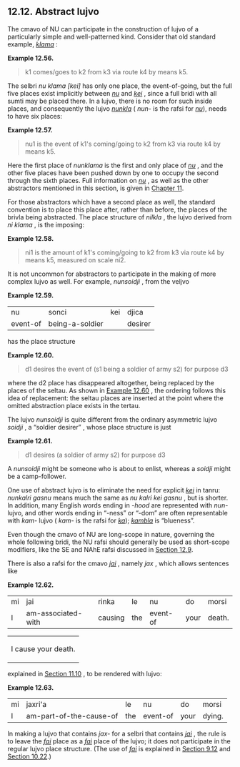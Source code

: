 <a id="section-abstraction-lujvo"></a>12.12. <a id="c12s12"></a>Abstract lujvo
------------------------------------------------------------------------------

<a id="id-1.13.14.2.1" class="indexterm"></a><a id="id-1.13.14.2.2" class="indexterm"></a><a id="id-1.13.14.2.3" class="indexterm"></a>The cmavo of NU can participate in the construction of lujvo of a particularly simple and well-patterned kind. Consider that old standard example, _<a id="id-1.13.14.2.4.1" class="indexterm"></a>[_klama_](../go01#valsi-klama)_ :

<div class="example">
<a id="example-random-id-KEao"></a>

**Example 12.56. <a id="c12e12d1"></a>** 

> k1 comes/goes to k2 from k3 via route k4 by means k5.

</div>  

The selbri _<a id="id-1.13.14.4.1.1" class="indexterm"></a>nu klama \[kei\]_ has only one place, the event-of-going, but the full five places exist implicitly between _<a id="id-1.13.14.4.2.1" class="indexterm"></a>[_nu_](../go01#valsi-nu)_ and _<a id="id-1.13.14.4.3.1" class="indexterm"></a>[_kei_](../go01#valsi-kei)_ , since a full bridi with all sumti may be placed there. In a lujvo, there is no room for such inside places, and consequently the lujvo _<a id="id-1.13.14.4.4.1" class="indexterm"></a>[_nunkla_](../go01#valsi-nunkla)_ ( _nun-_ is the rafsi for _<a id="id-1.13.14.4.6.1" class="indexterm"></a>[_nu_](../go01#valsi-nu)_), needs to have six places:

<div class="example">
<a id="example-random-id-m60H"></a>

**Example 12.57. <a id="c12e12d2"></a>** 

> nu1 is the event of k1's coming/going to k2 from k3 via route k4 by means k5.

</div>  

Here the first place of _nunklama_ is the first and only place of _<a id="id-1.13.14.6.2.1" class="indexterm"></a>[_nu_](../go01#valsi-nu)_ , and the other five places have been pushed down by one to occupy the second through the sixth places. Full information on _<a id="id-1.13.14.6.3.1" class="indexterm"></a>[_nu_](../go01#valsi-nu)_ , as well as the other abstractors mentioned in this section, is given in [Chapter 11](../chapter-abstractions).

<a id="id-1.13.14.7.1" class="indexterm"></a><a id="id-1.13.14.7.2" class="indexterm"></a>For those abstractors which have a second place as well, the standard convention is to place this place after, rather than before, the places of the brivla being abstracted. The place structure of _nilkla_ , the lujvo derived from _<a id="id-1.13.14.7.4.1" class="indexterm"></a>ni klama_ , is the imposing:

<div class="example">
<a id="example-random-id-yURu"></a>

**Example 12.58. <a id="c12e12d3"></a>** 

> ni1 is the amount of k1's coming/going to k2 from k3 via route k4 by means k5, measured on scale ni2.

</div>  

It is not uncommon for abstractors to participate in the making of more complex lujvo as well. For example, _nunsoidji_ , from the veljvo

<div class="interlinear-gloss-example example">
<a id="example-random-id-RKcH"></a>

**Example 12.59. <a id="c12e12d4"></a>** 

<table class="interlinear-gloss"><colgroup></colgroup><tbody><tr class="jbo"><td>nu</td><td>sonci</td><td>kei</td><td>djica</td></tr><tr class="gloss"><td>event-of</td><td>being-a-soldier</td><td>&nbsp;</td><td>desirer</td></tr></tbody></table>

</div>  

has the place structure

<div class="example">
<a id="example-random-id-8Nos"></a>

**Example 12.60. <a id="c12e12d5"></a>** 

> d1 desires the event of (s1 being a soldier of army s2) for purpose d3

</div>  

where the d2 place has disappeared altogether, being replaced by the places of the seltau. As shown in [Example 12.60](../section-abstraction-lujvo#example-random-id-8Nos) , the ordering follows this idea of replacement: the seltau places are inserted at the point where the omitted abstraction place exists in the tertau.

The lujvo _nunsoidji_ is quite different from the ordinary asymmetric lujvo _soidji_ , a “soldier desirer” , whose place structure is just

<div class="example">
<a id="example-random-id-2VMP"></a>

**Example 12.61. <a id="c12e12d6"></a>** 

> d1 desires (a soldier of army s2) for purpose d3

</div>  

A _nunsoidji_ might be someone who is about to enlist, whereas a _soidji_ might be a camp-follower.

One use of abstract lujvo is to eliminate the need for explicit _<a id="id-1.13.14.17.1.1" class="indexterm"></a>[_kei_](../go01#valsi-kei)_ in tanru: _<a id="id-1.13.14.17.2.1" class="indexterm"></a>nunkalri gasnu_ means much the same as _<a id="id-1.13.14.17.3.1" class="indexterm"></a>nu kalri kei gasnu_ , but is shorter. In addition, many English words ending in _<a id="id-1.13.14.17.4.1" class="indexterm"></a>\-hood_ are represented with _nun-_ lujvo, and other words ending in “\-ness” or “\-dom” are often representable with _kam-_ lujvo ( _kam-_ is the rafsi for _<a id="id-1.13.14.17.10.1" class="indexterm"></a>[_ka_](../go01#valsi-ka)_); _<a id="id-1.13.14.17.11.1" class="indexterm"></a>[_kambla_](../go01#valsi-kambla)_ is “blueness”.

Even though the cmavo of NU are long-scope in nature, governing the whole following bridi, the NU rafsi should generally be used as short-scope modifiers, like the SE and NAhE rafsi discussed in [Section 12.9](../section-seltau-SE).

There is also a rafsi for the cmavo _<a id="id-1.13.14.19.1.1" class="indexterm"></a>[_jai_](../go01#valsi-jai)_ , namely _jax_ , which allows sentences like

<div class="interlinear-gloss-example example">
<a id="example-random-id-jWYr"></a>

**Example 12.62. <a id="c12e12d7"></a>** 

<table class="interlinear-gloss"><colgroup></colgroup><tbody><tr class="jbo"><td>mi</td><td>jai</td><td>rinka</td><td>le</td><td>nu</td><td>do</td><td>morsi</td></tr><tr class="gloss"><td>I</td><td>am-associated-with</td><td>causing</td><td>the</td><td>event-of</td><td>your</td><td>death.</td></tr></tbody></table>

<table class="interlinear-gloss"><tbody><tr class="para"><td colspan="12321"><p class="natlang">I cause your death.</p></td></tr></tbody></table>

</div>  

explained in [Section 11.10](../section-sumti-raising) , to be rendered with lujvo:

<div class="interlinear-gloss-example example">
<a id="example-random-id-Wrpr"></a>

**Example 12.63. <a id="c12e12d8"></a>** 

<table class="interlinear-gloss"><colgroup></colgroup><tbody><tr class="jbo"><td>mi</td><td>jaxri'a</td><td>le</td><td>nu</td><td>do</td><td>morsi</td></tr><tr class="gloss"><td>I</td><td>am-part-of-the-cause-of</td><td>the</td><td>event-of</td><td>your</td><td>dying.</td></tr></tbody></table>

</div>  

In making a lujvo that contains _jax-_ for a selbri that contains _<a id="id-1.13.14.23.2.1" class="indexterm"></a>[_jai_](../go01#valsi-jai)_ , the rule is to leave the _<a id="id-1.13.14.23.3.1" class="indexterm"></a>[_fai_](../go01#valsi-fai)_ place as a _<a id="id-1.13.14.23.4.1" class="indexterm"></a>[_fai_](../go01#valsi-fai)_ place of the lujvo; it does not participate in the regular lujvo place structure. (The use of _<a id="id-1.13.14.23.5.1" class="indexterm"></a>[_fai_](../go01#valsi-fai)_ is explained in [Section 9.12](../section-modal-jai) and [Section 10.22](../section-jai).)